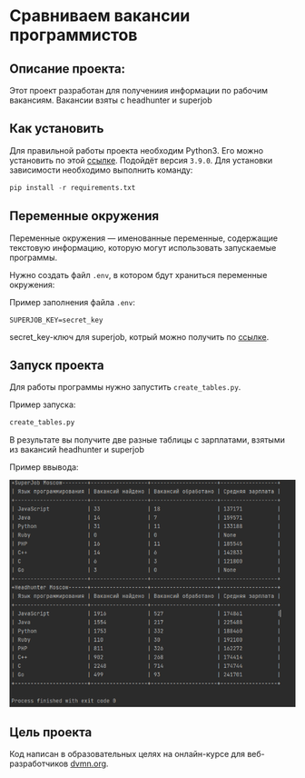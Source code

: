 # Сравниваем вакансии программистов
## Описание проекта:
Этот проект разработан для получениия информации по рабочим вакансиям. Вакансии взяты с headhunter и superjob

## Как установить
Для правильной работы проекта необходим Python3. Его можно установить по этой [ссылке](https://www.python.org/downloads/). Подойдёт версия `3.9.0`.
Для установки зависимости необходимо выполнить команду: 
```python
pip install -r requirements.txt
```

## Переменные окружения 
Переменные окружения — именованные переменные, содержащие текстовую информацию, которую могут использовать запускаемые программы.

Нужно создать файл `.env`, в котором бдут храниться переменные окружения:

Пример заполнения файла `.env`:
```
SUPERJOB_KEY=secret_key
```
secret_key-ключ для superjob, котрый можно получить по [ссылке](https://api.superjob.ru/).

## Запуск проекта
Для работы программы нужно запустить `create_tables.py`.

Пример запуска:
```python
create_tables.py
```
В результате вы получите две разные таблицы с зарплатами, взятыми из вакансий headhunter и superjob

Пример ввывода:

![tables.png](tables.png)
## Цель проекта

Код написан в образовательных целях на онлайн-курсе для веб-разработчиков [dvmn.org](https://dvmn.org/).
 
